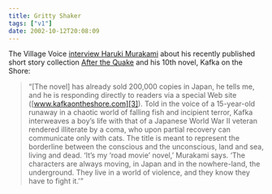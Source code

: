```yaml
---
title: Gritty Shaker
tags: ["v1"]
date: 2002-10-12T20:08:09
---
```


The Village Voice [interview Haruki Murakami][1] about his recently published short story collection [After the Quake][2] and his 10th novel, Kafka on the Shore:

> &#8220;[The novel] has already sold 200,000 copies in Japan, he tells me, and he is responding directly to readers via a special Web site ([www.kafkaontheshore.com][3]). Told in the voice of a 15-year-old runaway in a chaotic world of falling fish and incipient terror, Kafka interweaves a boy&#8217;s life with that of a Japanese World War II veteran rendered illiterate by a coma, who upon partial recovery can communicate only with cats. The title is meant to represent the borderline between the conscious and the unconscious, land and sea, living and dead. &#8216;It&#8217;s my &#8216;road movie&#8217; novel,&#8217; Murakami says. &#8216;The characters are always moving, in Japan and in the nowhere-land, the underground. They live in a world of violence, and they know they have to fight it.'&#8221;

[1]: http://www.villagevoice.com/issues/0239/kelts.php "The Village Voice: Quake II - Haruki Murakami vs. the End of the World"
[2]: http://www.amazon.co.uk/exec/obidos/ASIN/1843430150/ohsky "Amazon.co.uk: Haruki Murakami's 'After the Quake'"
[3]: http://www.kafkaontheshore.com/ "Kafka on the Shore (in Japanese)"
